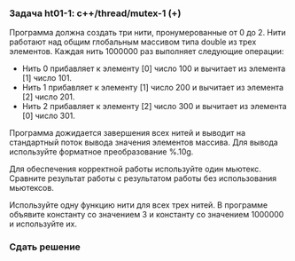 ### Задача ht01-1: c++/thread/mutex-1 (+)

Программа должна создать три нити, пронумерованные от 0 до 2. Нити
работают над общим глобальным массивом типа double из трех элементов.
Каждая нить 1000000 раз выполняет следующие операции:

-   Нить 0 прибавляет к элементу \[0\] число 100 и вычитает из элемента
    \[1\] число 101.
-   Нить 1 прибавляет к элементу \[1\] число 200 и вычитает из элемента
    \[2\] число 201.
-   Нить 2 прибавляет к элементу \[2\] число 300 и вычитает из элемента
    \[0\] число 301.

Программа дожидается завершения всех нитей и выводит на стандартный
поток вывода значения элементов массива. Для вывода используйте
форматное преобразование %.10g.

Для обеспечения корректной работы используйте один мьютекс. Сравните
результат работы с результатом работы без использования мьютексов.

Используйте одну функцию нити для всех трех нитей. В программе объявите
константу со значением 3 и константу со значением 1000000 и используйте
их.

### Сдать решение
